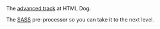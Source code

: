 The [advanced track](http://www.htmldog.com/guides/css/advanced/) at HTML Dog.

The [SASS](http://sass-lang.com/) pre-processor so you can take it to the next level.
